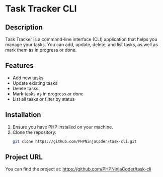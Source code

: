 # Task Tracker CLI

## Description
Task Tracker is a command-line interface (CLI) application that helps you manage your tasks. You can add, update, delete, and list tasks, as well as mark them as in progress or done.

## Features
- Add new tasks
- Update existing tasks
- Delete tasks
- Mark tasks as in progress or done
- List all tasks or filter by status

## Installation
1. Ensure you have PHP installed on your machine.
2. Clone the repository:
   ```bash
   git clone https://github.com/PHPNinjaCoder/task-cli.git
   
## Project URL
You can find the project at: https://github.com/PHPNinjaCoder/task-cli
